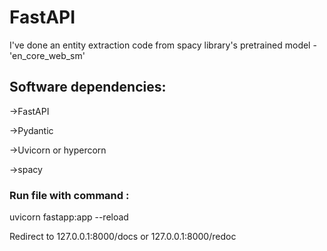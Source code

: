 # FastAPI

I've done an entity extraction code from spacy library's pretrained model - 'en_core_web_sm'

## Software dependencies:

->FastAPI

->Pydantic

->Uvicorn or hypercorn

->spacy

### Run file with command :

uvicorn fastapp:app --reload

Redirect to 127.0.0.1:8000/docs or 127.0.0.1:8000/redoc
